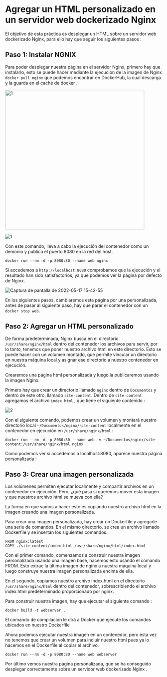 # Agregar un HTML personalizado en un servidor web dockerizado Nginx

El objetivo de esta práctica es desplegar un HTML sobre un servidor web dockerizado Nginx, para ello hay que seguir los siguientes pasos : 

## Paso 1: Instalar NGNIX

Para poder desplegar nuestra página en el servidor Nginx, primero hay que instalarlo, esto se puede hacer mediante la ejecución de la imagen de Nginx 
``docker pull nginx`` que podemos encontrar en DockerHub, la cual descarga y la guarda en el caché de docker . 

<img width="446" alt="1" src="https://user-images.githubusercontent.com/91699247/168776669-a6b66d4c-1ad4-42f7-84d0-57b70c2b4c95.PNG">

![1](https://user-images.githubusercontent.com/91699247/168838341-529c31e4-5837-4da4-a2cd-d9156b1671e4.png)



Con este comando, lleva a cabo la ejecución del contenedor como un demonio y publica el puerto 8080 en la red del host.
```
docker run --rm -d -p 8080:80 --name web nginx
```

Si accedemos a ``http://localhost:8080`` comprobamos que la ejecución y el resultado han sido satisfactorios, ya que podemos ver la página por defecto de Nginx.

![Captura de pantalla de 2022-05-17 15-42-55](https://user-images.githubusercontent.com/91699247/168837910-ff263162-1fcc-45e5-a6e7-e3e70f1b998b.png)


En los siguientes pasos, cambiaremos esta página por una personalizada, antes de pasar al siguiente paso, hay que parar el contenedor con un ``docker stop web``.


## Paso 2: Agregar un HTML personalizado

De forma predeterminada, Nginx busca en el directorio ``/usr/share/nginx/html`` dentro del contenedor los archivos para servir, por lo tanto, tenemos que poner
nuestro archivo html en este directorio. Esto se puede hacer con un volumen montado, que permite vincular un directorio en nuestra máquina local y asignar ese 
directorio a nuestro contenedor en ejecución.

Crearemos una página html personalizada y luego la publicaremos usando la imagen Nginx.

Primero hay que crear un directorio llamado ``nginx`` dentro de ``Documentos`` y dentro de este otro, llamado ``site-content``. 
Dentro de ``site-content`` agregamos el archivo ``index.html`` , que tiene el siguiente contenido : 

![2](https://user-images.githubusercontent.com/91699247/168838427-e2555b23-4e8a-44ce-a330-0278aaae43a5.png)


Con el siguiente comando, podemos crear un volumen y montará nuestro directorio local ``~/Documentos/nginx/site-content`` localmente en el contenedor en ejecución 
en ``/usr/share/nginx/html`` :
```
docker run --rm -d -p 8080:80 --name web -v ~/Documentos/nginx/site-content:/usr/share/nginx/html nginx
```

Como podemos ver si accedemos a localhost:8080, aparece nuestra página personalizada :


## Paso 3: Crear una imagen personalizada

Los volúmenes permiten ejecutar localmente y compartir archivos en un contenedor en ejecución. Pero, ¿qué pasa si queremos mover esta imagen y que nuestros archivo html se mueva con ella?

La forma en que vamos a hacer esto es copiando nuestro archivo html en la imagen creando una imagen personalizada. 

Para crear una imagen personalizada, hay crear un Dockerfile y agregarle una serie de comandos. En el mismo directorio, se crea un archivo llamado Dockerfile y 
se insertan los siguientes comandos.


```
FROM nginx:latest
COPY ./site-content/index.html /usr/share/nginx/html/index.html
```

Con el primer comando, comenzamos a construir nuestra imagen personalizada usando una imagen base, hacemos esto usando el comando FROM. Esto extrae la última imagen de nginx a nuestra máquina local y luego construye nuestra imagen personalizada encima de ella.

En el segundo, copiamos nuestro archivo index.html en el directorio ``/usr/share/nginx/html`` dentro del contenedor, sobrescribiendo el archivo index.html predeterminado proporcionado por nginx.

Para construir nuestra imagen, hay que ejecutar el siguiente comando :

```
docker build -t webserver .
```

El comando de compilación le dirá a Docker que ejecute los comandos ubicados en nuestro Dockerfile


Ahora podemos ejecutar nuestra imagen en un contenedor, pero esta vez no tenemos que crear un volumen para incluir nuestro html pues ya lo hacemos en el Dockerfile
al copiar el archivo.

```
docker run --rm -d -p 8080:80 --name web webserver
```

Por último vemos nuestra página personalizada, que se ha conseguido desplegar correctamente sobre un servidor web dockerizado Nginx .
